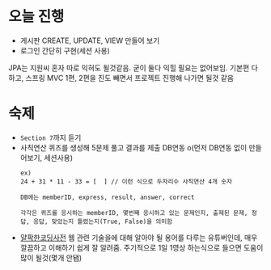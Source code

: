 # 오늘 진행
* 게시판 CREATE, UPDATE, VIEW 만들어 보기
* 로그인 간단히 구현(세션 사용)

JPA는 지원씨 혼자 따로 익혀도 될것같음. 굳이 둘다 익힐 필요는 없어보임. 기본편 다 하고, 스프링 MVC 1편, 2편을 진도 빼면서 프로젝트 진행해 나가면 될것 같음 

# 숙제
* `Section 7`까지 듣기
* 사칙연산 퀴즈를 생성해 5문제 풀고 결과를 제출 DB연동 o(먼저 DB연동 없이 만들어보기, 세션사용)
    ```
    ex)
    24 + 31 * 11 - 33 = [  ] // 이런 식으로 두자리수 사칙연산 4개 숫자

    DB에는 memberID, express, result, answer, correct

    각각은 퀴즈를 응시하는 memberID, 몇번째 응시하고 있는 문제인지, 출제된 문제, 정답, 응답, 맞았는지 틀렸는지(True, False)을 의미함
    ```
* [얄팍한코딩사전](https://www.youtube.com/channel/UC2nkWbaJt1KQDi2r2XclzTQ/videos) 웹 관련 기술을에 대해 알아야 될 용어를 다루는 유튜버인데, 매우 깔끔하고 이해하기 쉽게 잘 알려줌. 주기적으로 1일 1영상 하는식으로 들으면 도움이 많이 될것(몇개 안됌)